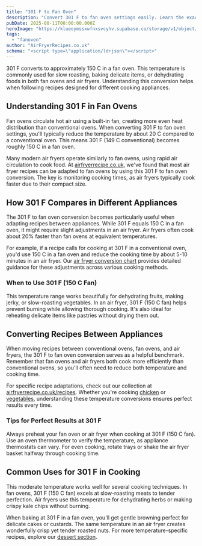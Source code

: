 ```yaml
---
title: "301 F to Fan Oven"
description: "Convert 301 F to fan oven settings easily. Learn the exact temperature and how it compares to air fryer cooking for perfect results every time."
pubDate: 2025-08-11T00:00:00.000Z
heroImage: "https://klueoymssxwfnxsvcyhv.supabase.co/storage/v1/object/public/md/301-f-to-fan-oven-f86d0d2d.png"
tags:
  - "fanoven"
author: "AirFryerRecipes.co.uk"
schema: "<script type=\"application/ld+json\"></script>"
---
```


<p>301 F converts to approximately 150 C in a fan oven. This temperature is commonly used for slow roasting, baking delicate items, or dehydrating foods in both fan ovens and air fryers. Understanding this conversion helps when following recipes designed for different cooking appliances.</p>

<h2>Understanding 301 F in Fan Ovens</h2>
<p>Fan ovens circulate hot air using a built-in fan, creating more even heat distribution than conventional ovens. When converting 301 F to fan oven settings, you'll typically reduce the temperature by about 20 C compared to a conventional oven. This means 301 F (149 C conventional) becomes roughly 150 C in a fan oven.</p>
<p>Many modern air fryers operate similarly to fan ovens, using rapid air circulation to cook food. At <a href=https://www.airfryerrecipe.co.uk>airfryerrecipe.co.uk</a>, we've found that most air fryer recipes can be adapted to fan ovens by using this 301 F to fan oven conversion. The key is monitoring cooking times, as air fryers typically cook faster due to their compact size.</p>

<h2>How 301 F Compares in Different Appliances</h2>
<p>The 301 F to fan oven conversion becomes particularly useful when adapting recipes between appliances. While 301 F equals 150 C in a fan oven, it might require slight adjustments in an air fryer. Air fryers often cook about 20% faster than fan ovens at equivalent temperatures.</p>
<p>For example, if a recipe calls for cooking at 301 F in a conventional oven, you'd use 150 C in a fan oven and reduce the cooking time by about 5-10 minutes in an air fryer. Our <a href=https://www.airfryerrecipe.co.uk/air-fryer-conversion-chart>air fryer conversion chart</a> provides detailed guidance for these adjustments across various cooking methods.</p>

<h3>When to Use 301 F (150 C Fan)</h3>
<p>This temperature range works beautifully for dehydrating fruits, making jerky, or slow-roasting vegetables. In an air fryer, 301 F (150 C fan) helps prevent burning while allowing thorough cooking. It's also ideal for reheating delicate items like pastries without drying them out.</p>

<h2>Converting Recipes Between Appliances</h2>
<p>When moving recipes between conventional ovens, fan ovens, and air fryers, the 301 F to fan oven conversion serves as a helpful benchmark. Remember that fan ovens and air fryers both cook more efficiently than conventional ovens, so you'll often need to reduce both temperature and cooking time.</p>
<p>For specific recipe adaptations, check out our collection at <a href=https://www.airfryerrecipe.co.uk/recipes>airfryerrecipe.co.uk/recipes</a>. Whether you're cooking <a href=https://www.airfryerrecipe.co.uk/recipe-category/chicken>chicken</a> or <a href=https://www.airfryerrecipe.co.uk/recipe-category/vegetables>vegetables</a>, understanding these temperature conversions ensures perfect results every time.</p>

<h3>Tips for Perfect Results at 301 F</h3>
<p>Always preheat your fan oven or air fryer when cooking at 301 F (150 C fan). Use an oven thermometer to verify the temperature, as appliance thermostats can vary. For even cooking, rotate trays or shake the air fryer basket halfway through cooking time.</p>

<h2>Common Uses for 301 F in Cooking</h2>
<p>This moderate temperature works well for several cooking techniques. In fan ovens, 301 F (150 C fan) excels at slow-roasting meats to tender perfection. Air fryers use this temperature for dehydrating herbs or making crispy kale chips without burning.</p>
<p>When baking at 301 F in a fan oven, you'll get gentle browning perfect for delicate cakes or custards. The same temperature in an air fryer creates wonderfully crisp yet tender roasted nuts. For more temperature-specific recipes, explore our <a href=https://www.airfryerrecipe.co.uk/recipe-category/dessert>dessert section</a>.</p>